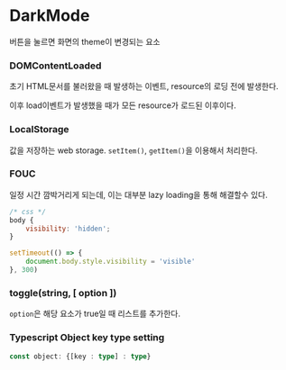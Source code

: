 # DarkMode

버튼을 눌르면 화면의 theme이 변경되는 요소

### DOMContentLoaded

초기 HTML문서를 불러왔을 때 발생하는 이벤트, resource의 로딩 전에 발생한다.

이후 load이벤트가 발생했을 때가 모든 resource가 로드된 이후이다.

### LocalStorage

값을 저장하는 web storage. `setItem()`, `getItem()`을 이용해서 처리한다.

### FOUC

일정 시간 깜박거리게 되는데, 이는 대부분 lazy loading을 통해 해결할수 있다.
```javascript
/* css */
body {
    visibility: 'hidden';
}

setTimeout(() => {
    document.body.style.visibility = 'visible'
}, 300)
```

### toggle(string, [ option ])

`option`은 해당 요소가 true일 때 리스트를 추가한다.

### Typescript Object key type setting
```typescript
const object: {[key : type] : type}
```
